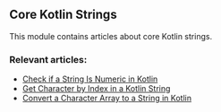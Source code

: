 ## Core Kotlin Strings

This module contains articles about core Kotlin strings.

### Relevant articles:

- [Check if a String Is Numeric in Kotlin](https://www.baeldung.com/kotlin/check-if-string-is-numeric)
- [Get Character by Index in a Kotlin String](https://www.baeldung.com/kotlin/string-get-character-by-index)
- [Convert a Character Array to a String in Kotlin](https://www.baeldung.com/kotlin/char-array-to-string)

